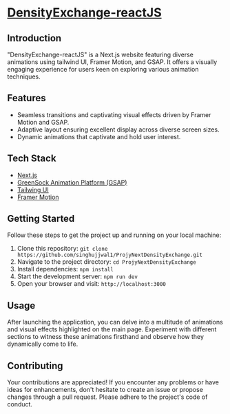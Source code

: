 # [DensityExchange-reactJS]()

## Introduction

"DensityExchange-reactJS" is a Next.js website featuring diverse animations using tailwind UI, Framer Motion, and GSAP. It offers a visually engaging experience for users keen on exploring various animation techniques.

## Features

- Seamless transitions and captivating visual effects driven by Framer Motion and GSAP.
- Adaptive layout ensuring excellent display across diverse screen sizes.
- Dynamic animations that captivate and hold user interest.

## Tech Stack

- [Next.js](https://nextjs.org/)
- [GreenSock Animation Platform (GSAP)](https://greensock.com/gsap/)
- [Tailwing UI](https://tailwindcss.com/)
- [Framer Motion](https://www.framer.com/motion/)

## Getting Started

Follow these steps to get the project up and running on your local machine:

1. Clone this repository: `git clone https://github.com/singhujjwal1/ProjyNextDensityExchange.git`
2. Navigate to the project directory: `cd ProjyNextDensityExchange`
3. Install dependencies: `npm install`
4. Start the development server: `npm run dev`
5. Open your browser and visit: `http://localhost:3000`

## Usage

After launching the application, you can delve into a multitude of animations and visual effects highlighted on the main page. Experiment with different sections to witness these animations firsthand and observe how they dynamically come to life.

## Contributing

Your contributions are appreciated! If you encounter any problems or have ideas for enhancements, don't hesitate to create an issue or propose changes through a pull request. Please adhere to the project's code of conduct.
